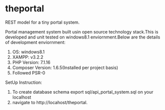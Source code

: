 # theportal
REST model for a tiny portal system.

Portal management system built usin open source technology stack.This is developed and unit tested on windows8.1 enviornment.Below are the details of development enviornment:

1) OS: windows8.1
2) XAMPP: v3.2.2
3) PHP Version: 7.1.16
4) Composer Version: 1.6.5(Installed per project basis)
5) Followed PSR-0

SetUp Instruction:
1) To create database schema export sql/api_portal_system.sql on your localhost
2) navigate to http://locahost/theportal.

